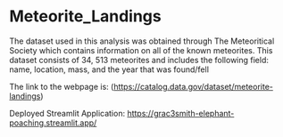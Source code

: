 # Meteorite_Landings

The dataset used in this analysis was obtained through The Meteoritical Society which contains information on all of the known meteorites.
This dataset consists of 34, 513 meteorites and includes the following field: name, location, mass, and the year that was found/fell

The link to the webpage is: (https://catalog.data.gov/dataset/meteorite-landings)

Deployed Streamlit Application: https://grac3smith-elephant-poaching.streamlit.app/
